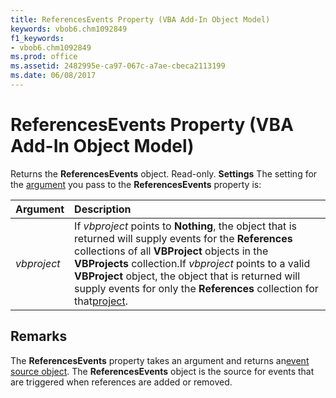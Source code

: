 ```yaml
---
title: ReferencesEvents Property (VBA Add-In Object Model)
keywords: vbob6.chm1092849
f1_keywords:
- vbob6.chm1092849
ms.prod: office
ms.assetid: 2482995e-ca97-067c-a7ae-cbeca2113199
ms.date: 06/08/2017
---
```



# ReferencesEvents Property (VBA Add-In Object Model)



Returns the  **ReferencesEvents** object. Read-only.
 **Settings**
The setting for the [argument](../../Glossary/vbe-glossary.md) you pass to the **ReferencesEvents** property is:


|**Argument**|**Description**|
|:-----|:-----|
| _vbproject_|If  _vbproject_ points to **Nothing**, the object that is returned will supply events for the **References** collections of all **VBProject** objects in the **VBProjects** collection.If  _vbproject_ points to a valid **VBProject** object, the object that is returned will supply events for only the **References** collection for that[project](../../Glossary/vbe-glossary.md).|

## Remarks

The  **ReferencesEvents** property takes an argument and returns an[event source object](../../Glossary/vbe-glossary.md). The  **ReferencesEvents** object is the source for events that are triggered when references are added or removed.

